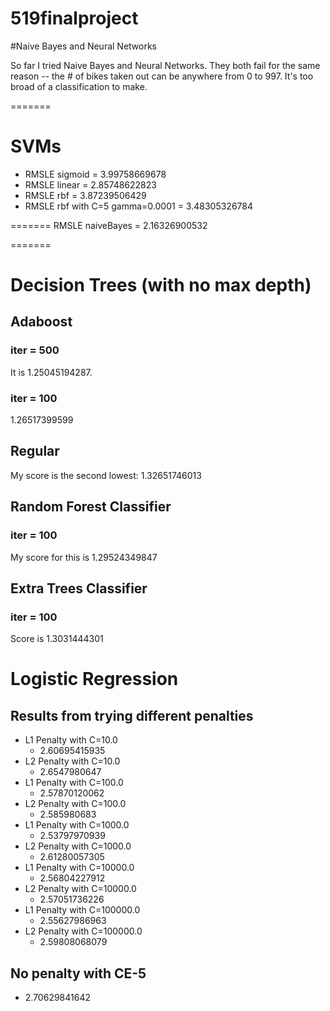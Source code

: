 519finalproject
===============

#Naive Bayes and Neural Networks

So far I tried Naive Bayes and Neural Networks. They both fail for the same reason -- the # of bikes taken out can be anywhere
from 0 to 997. It's too broad of a classification to make.

=======
# SVMs
* RMSLE sigmoid =  3.99758669678
* RMSLE linear =  2.85748622823
* RMSLE rbf =  3.87239506429
* RMSLE rbf with C=5 gamma=0.0001 = 3.48305326784

=======
RMSLE naiveBayes = 2.16326900532

=======

# Decision Trees (with no max depth)
## Adaboost
### iter = 500
It is 1.25045194287.
### iter = 100
1.26517399599
## Regular
My score is the second lowest: 1.32651746013
## Random Forest Classifier
### iter = 100
My score for this is 1.29524349847
## Extra Trees Classifier
### iter = 100
Score is 1.3031444301

# Logistic Regression
## Results from trying different penalties
* L1 Penalty with C=10.0
  * 2.60695415935
* L2 Penalty with C=10.0
  * 2.6547980647
* L1 Penalty with C=100.0
  * 2.57870120062
* L2 Penalty with C=100.0
  * 2.585980683
* L1 Penalty with C=1000.0
  * 2.53797970939
* L2 Penalty with C=1000.0
  * 2.61280057305
* L1 Penalty with C=10000.0
  * 2.56804227912
* L2 Penalty with C=10000.0
  * 2.57051736226
* L1 Penalty with C=100000.0
  * 2.55627986963
* L2 Penalty with C=100000.0
  * 2.59808068079

## No penalty with CE-5
* 2.70629841642


